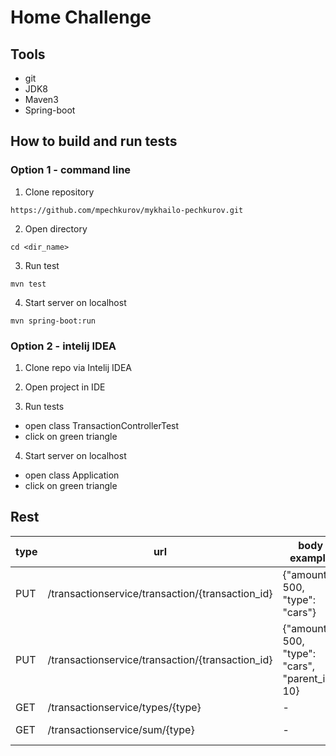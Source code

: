 # Home Challenge

 
## Tools

* git
* JDK8
* Maven3
* Spring-boot

## How to build and run tests 
### Option 1 - command line 
1.  Clone repository
```
https://github.com/mpechkurov/mykhailo-pechkurov.git
```
2. Open directory 
```
cd <dir_name> 
```
3. Run test 
```
mvn test
```
4. Start server on localhost
```
mvn spring-boot:run
```

### Option 2 - intelij IDEA
1. Clone repo via Intelij IDEA

2. Open project in IDE 

3. Run tests 
 - open class TransactionControllerTest
 - click on green triangle
 
4. Start server on localhost
- open class Application 
- click on green triangle 


## Rest 

| type  | url | body example | response example |
| ------------- | ------------- |------------- |------------- |
| PUT  | /transactionservice/transaction/{transaction_id} |{"amount": 500, "type": "cars"}                 | { "status": "ok" } |
| PUT  | /transactionservice/transaction/{transaction_id} |{"amount": 500, "type": "cars", "parent_id": 10}| { "status": "ok" } |
| GET  | /transactionservice/types/{type}                 | -                                              | [1,2]              |
| GET  | /transactionservice/sum/{type}                   | -                                              | {"sum": 100 }      |
